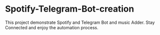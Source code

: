 # Spotify-Telegram-Bot-creation
This project demonstrate Spotify and Telegram Bot and music Adder.
Stay Connected and enjoy the automation process.






